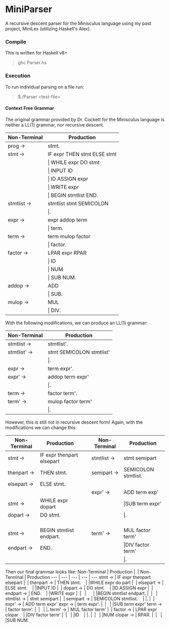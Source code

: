 # MiniParser
A recursive descent parser for the Minisculus language using my past project, MiniLex (utilizing Haskell's Alex).

### Compile
This is written for Haskell v8+

> ghc Parser.hs

### Execution
To run individual parsing on a file run:

> $./Parser \<test-file\>

#### Context Free Grammar
The original grammar provided by Dr. Cockett for the Minisculus language is neither a LL(1) grammar, nor recursive descent.


Non-Terminal| Production
---         | --- 
 prog ->    | stmt.
 stmt ->    | IF expr THEN stmt ELSE stmt
` `         | \| WHILE expr DO stmt
` `         | \| INPUT ID
` `         | \| ID ASSIGN expr
` `         | \| WRITE expr
` `         | \| BEGIN stmtlist END.
stmtlist -> | stmtlist stmt SEMICOLON
` `         | \|.
 expr ->    | expr addop term
` `         | \| term.
 term ->    | term mulop factor 
` `         | \| factor. 
 factor ->  | LPAR expr RPAR 
` `         | \| ID 
` `         | \| NUM 
` `         | \| SUB NUM. 
 addop ->   | ADD 
` `         | \| SUB. 
 mulop ->   | MUL 
` `         | \| DIV. 



With the following modifications, we can produce an LL(1) grammar:

Non-Terminal | Production
--- | ---
 stmtlist -> | stmtlist'.
 stmtlist' -> | stmt SEMICOLON stmtlist'
         ` ` |   \|.
 expr -> | term expr'.
 expr' -> | addop term expr'
` ` |        \|.
 term -> | factor term'.
 term' -> | mulop factor term'
` ` |        \|.


However, this is still not in recursive descent form!
Again, with the modifications we can change this:

Non-Terminal    | Production                |` `| Non-Terminal  | Production
---             | ---                       | --- | ---         | ---
stmt ->         | IF expr thenpart elsepart |` `|stmtlist ->    | stmt semipart
thenpart ->     | THEN stmt.                |` `|semipart ->    | SEMICOLON stmtlist.
elsepart ->     | ELSE stmt.                |` `|` `            | ` `
` `             | ` `                       |` `|expr' ->       | ADD term exp'
stmt ->         | WHILE expr dopart         |` `|` `            | \|SUB term expr'
dopart ->       | DO stmt.                  |` `|` `            | \|.
` `             | ` `                       |` `|` `            | ` `
stmt ->         | BEGIN stmtlist endpart.   |` `|term' ->       | MUL factor term'
endpart ->      | END.                      |` `|` `            | \|DIV factor term'
` `             | ` `                       |` `|` `            | \|.

Then our final grammar looks like:
Non-Terminal    | Production                |` `| Non-Terminal    | Production
---             | ---                     | --- |    ---        | ---
stmt ->         | IF expr thenpart elsepart |` `| thenpart ->     | THEN stmt.
` `             | \|WHILE expr do part      |` `| elsepart ->     | ELSE stmt.
` `             | \|INPUT ID                |` `| dopart ->       | DO stmt.
` `             | \|ID ASSIGN expr          |` `| endpart ->      | END.
` `             | \|WRITE expr              |` `|` `              |` `
` `             | \|BEGIN stmtlist endpart. |` `|` `              |` `
stmtlist ->     | stmt semipart             |` `| semipart ->     | SEMICOLON stmtlist.
` `             | \|.                       |` `| expr' ->        | ADD term expr'
expr ->         | term expr'.               |` `|` `              | \|SUB term expr'
term ->         | factor term'.             |` `|` `              | \|.
term' ->        | MUL factor term'          |` `| factor ->       | LPAR expr clopar
` `             | \|DIV factor term'        |` `|` `              | \|ID
` `             | \|.                       |` `|` `              | \|NUM
clopar ->       | RPAR.                     |` `|` `              | \|SUB NUM.


